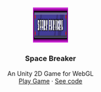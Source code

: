 <!-- PROJECT LOGO -->
<br />
<p align="center">
  <a href="https://github.com/edualvarado/space-breaker">
    <img src="Images/Header.png" alt="Logo" width="80" height="80">
  </a>

  <h3 align="center">Space Breaker</h3>

  <p align="center">
    An Unity 2D Game for WebGL
    <br />
    <a href="https://edualvarado.github.io/space-breaker/">Play Game</a>
    ·
    <a href="https://github.com/edualvarado/unity-2D-dev-course/tree/master/Block_Breaker/Block%20Breaker">See code</a>
  </p>
</p>
